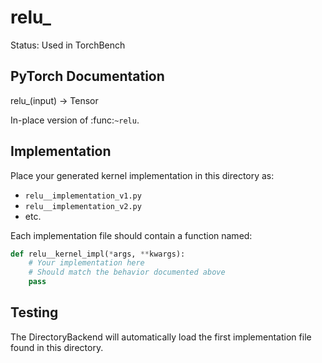 # relu_

Status: Used in TorchBench

## PyTorch Documentation

relu_(input) -> Tensor

In-place version of :func:`~relu`.

## Implementation

Place your generated kernel implementation in this directory as:
- `relu__implementation_v1.py`
- `relu__implementation_v2.py`
- etc.

Each implementation file should contain a function named:
```python
def relu__kernel_impl(*args, **kwargs):
    # Your implementation here
    # Should match the behavior documented above
    pass
```

## Testing

The DirectoryBackend will automatically load the first implementation file found in this directory.
